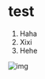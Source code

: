 # test
1. Haha
2. Xixi
3. Hehe

![img](https://www.google.com.hk/images/branding/googlelogo/2x/googlelogo_color_120x44dp.png)
